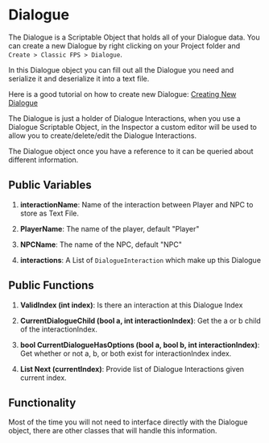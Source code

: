 # Dialogue

The Dialogue is a Scriptable Object that holds all of your Dialogue data. You can create a new Dialogue by right clicking on your Project folder and `Create > Classic FPS > Dialogue`.

In this Dialogue object you can fill out all the Dialogue you need and serialize it and deserialize it into a text file.

Here is a good tutorial on how to create new Dialogue: [Creating New Dialogue](https://youtu.be/p87XN8AVCOU)

The Dialogue is just a holder of Dialogue Interactions, when you use a Dialogue Scriptable Object, in the Inspector a custom editor will be used to allow you to create/delete/edit the Dialogue Interactions.

The Dialogue object once you have a reference to it can be queried about different information.

## Public Variables

1. **interactionName**: Name of the interaction between Player and NPC to store as Text File.

2. **PlayerName**: The name of the player, default "Player"

3. **NPCName**: The name of the NPC, default "NPC"

4. **interactions**: A List of `DialogueInteraction` which make up this Dialogue

## Public Functions

1. **ValidIndex (int index)**: Is there an interaction at this Dialogue Index

2. **CurrentDialogueChild (bool a, int interactionIndex)**: Get the a or b child of the interactionIndex.

3. **bool CurrentDialogueHasOptions (bool a, bool b, int interactionIndex)**: Get whether or not a, b, or both exist for interactionIndex index.

4. **List<DialogueInteractoin> Next (currentIndex)**: Provide list of Dialogue Interactions given current index.

## Functionality

Most of the time you will not need to interface directly with the Dialogue object, there are other classes that will handle this information.
